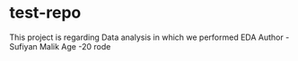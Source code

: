 # test-repo
This project is regarding Data analysis in which we performed EDA
Author - Sufiyan Malik
Age -20
rode
